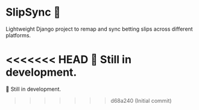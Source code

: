# SlipSync 🎯

Lightweight Django project to remap and sync betting slips across different platforms.


<<<<<<< HEAD
🚧 Still in development.
=======
🚧 Still in development.
>>>>>>> d68a240 (Initial commit)

